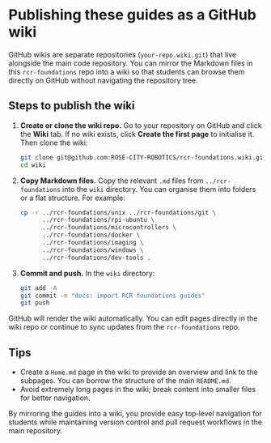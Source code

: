 # Publishing these guides as a GitHub wiki

GitHub wikis are separate repositories (`your-repo.wiki.git`) that live
alongside the main code repository.  You can mirror the Markdown files
in this `rcr‑foundations` repo into a wiki so that students can browse
them directly on GitHub without navigating the repository tree.

## Steps to publish the wiki

1. **Create or clone the wiki repo.**  Go to your repository on
   GitHub and click the **Wiki** tab.  If no wiki exists, click
   **Create the first page** to initialise it.  Then clone the wiki:

   ```bash
   git clone git@github.com:ROSE-CITY-ROBOTICS/rcr-foundations.wiki.git wiki
   cd wiki
   ```

2. **Copy Markdown files.**  Copy the relevant `.md` files from
   `../rcr-foundations` into the `wiki` directory.  You can organise
   them into folders or a flat structure.  For example:

   ```bash
   cp -r ../rcr-foundations/unix ../rcr-foundations/git \
         ../rcr-foundations/rpi-ubuntu \
         ../rcr-foundations/microcontrollers \
         ../rcr-foundations/docker \
         ../rcr-foundations/imaging \
         ../rcr-foundations/windows \
         ../rcr-foundations/dev-tools .
   ```

3. **Commit and push.**  In the `wiki` directory:

   ```bash
   git add -A
   git commit -m "docs: import RCR foundations guides"
   git push
   ```

GitHub will render the wiki automatically.  You can edit pages
directly in the wiki repo or continue to sync updates from the
`rcr‑foundations` repo.

## Tips

* Create a `Home.md` page in the wiki to provide an overview and link
  to the subpages.  You can borrow the structure of the main
  `README.md`.
* Avoid extremely long pages in the wiki; break content into smaller
  files for better navigation.

By mirroring the guides into a wiki, you provide easy top‑level
navigation for students while maintaining version control and pull
request workflows in the main repository.